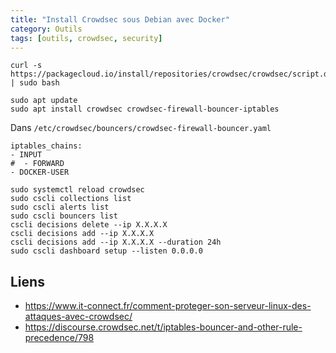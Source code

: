 ```yaml
---
title: "Install Crowdsec sous Debian avec Docker"
category: Outils
tags: [outils, crowdsec, security]
---
```


```shell
curl -s https://packagecloud.io/install/repositories/crowdsec/crowdsec/script.deb.sh | sudo bash

sudo apt update
sudo apt install crowdsec crowdsec-firewall-bouncer-iptables
```

Dans `/etc/crowdsec/bouncers/crowdsec-firewall-bouncer.yaml`

```shell
iptables_chains:
- INPUT
#  - FORWARD
- DOCKER-USER
```

```shell
sudo systemctl reload crowdsec
sudo cscli collections list
sudo cscli alerts list
sudo cscli bouncers list
cscli decisions delete --ip X.X.X.X
cscli decisions add --ip X.X.X.X
cscli decisions add --ip X.X.X.X --duration 24h
sudo cscli dashboard setup --listen 0.0.0.0
```

## Liens
  * https://www.it-connect.fr/comment-proteger-son-serveur-linux-des-attaques-avec-crowdsec/
  * https://discourse.crowdsec.net/t/iptables-bouncer-and-other-rule-precedence/798
